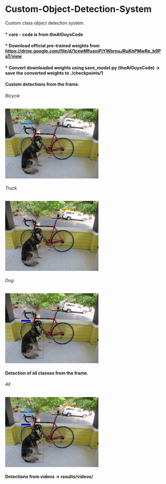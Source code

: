 # Custom-Object-Detection-System
Custom class object detection system.

#### * core - code is from theAIGuysCode
#### * Download official pre-trained weights from https://drive.google.com/file/d/1cewMfusmPjYWbrnuJRuKhPMwRe_b9PaT/view
#### * Convert downloaded weights using save_model.py (theAIGuysCode) -> save the converted weights to ./checkpoints/1


#### Custom detections from the frame.

###### Bicycle
<img src="results/images/bicycle.png" width="300">

###### Truck
<img src="results/images/truck.png" width="300">

###### Dog
<img src="results/images/dog.png" width="300">

#### Detection of all classes from the frame.

###### All
<img src="results/images/all.png" width="300">


#### Detections from videos -> results/videos/




